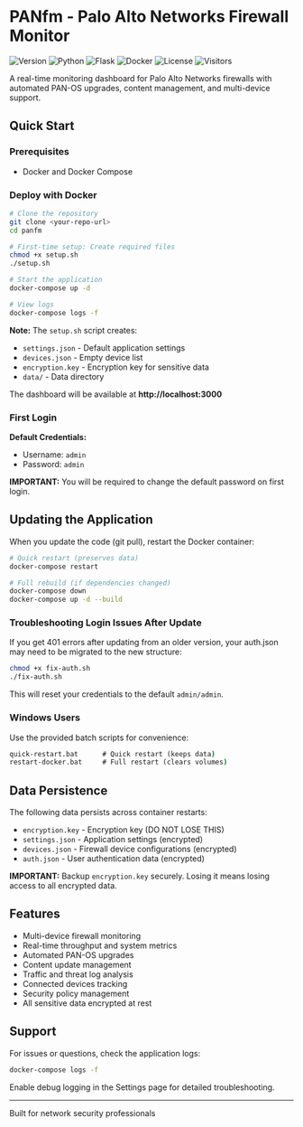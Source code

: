 # PANfm - Palo Alto Networks Firewall Monitor

![Version](https://img.shields.io/badge/Version-1.5.1-brightgreen?style=for-the-badge)
![Python](https://img.shields.io/badge/Python-3.9+-blue?style=for-the-badge&logo=python&logoColor=white)
![Flask](https://img.shields.io/badge/Flask-Web_Framework-black?style=for-the-badge&logo=flask&logoColor=white)
![Docker](https://img.shields.io/badge/Docker-Ready-2496ED?style=for-the-badge&logo=docker&logoColor=white)
![License](https://img.shields.io/badge/License-MIT-yellow?style=for-the-badge)
![Visitors](https://api.visitorbadge.io/api/visitors?path=csmblade%2Fpanfm&countColor=%23FA582D&style=for-the-badge&labelStyle=upper)

A real-time monitoring dashboard for Palo Alto Networks firewalls with automated PAN-OS upgrades, content management, and multi-device support.

## Quick Start

### Prerequisites
- Docker and Docker Compose

### Deploy with Docker

```bash
# Clone the repository
git clone <your-repo-url>
cd panfm

# First-time setup: Create required files
chmod +x setup.sh
./setup.sh

# Start the application
docker-compose up -d

# View logs
docker-compose logs -f
```

**Note:** The `setup.sh` script creates:
- `settings.json` - Default application settings
- `devices.json` - Empty device list
- `encryption.key` - Encryption key for sensitive data
- `data/` - Data directory

The dashboard will be available at **http://localhost:3000**

### First Login

**Default Credentials:**
- Username: `admin`
- Password: `admin`

**IMPORTANT:** You will be required to change the default password on first login.

## Updating the Application

When you update the code (git pull), restart the Docker container:

```bash
# Quick restart (preserves data)
docker-compose restart

# Full rebuild (if dependencies changed)
docker-compose down
docker-compose up -d --build
```

### Troubleshooting Login Issues After Update

If you get 401 errors after updating from an older version, your auth.json may need to be migrated to the new structure:

```bash
chmod +x fix-auth.sh
./fix-auth.sh
```

This will reset your credentials to the default `admin/admin`.

### Windows Users

Use the provided batch scripts for convenience:

```cmd
quick-restart.bat      # Quick restart (keeps data)
restart-docker.bat     # Full restart (clears volumes)
```

## Data Persistence

The following data persists across container restarts:
- `encryption.key` - Encryption key (DO NOT LOSE THIS)
- `settings.json` - Application settings (encrypted)
- `devices.json` - Firewall device configurations (encrypted)
- `auth.json` - User authentication data (encrypted)

**IMPORTANT:** Backup `encryption.key` securely. Losing it means losing access to all encrypted data.

## Features

- Multi-device firewall monitoring
- Real-time throughput and system metrics
- Automated PAN-OS upgrades
- Content update management
- Traffic and threat log analysis
- Connected devices tracking
- Security policy management
- All sensitive data encrypted at rest

## Support

For issues or questions, check the application logs:

```bash
docker-compose logs -f
```

Enable debug logging in the Settings page for detailed troubleshooting.

---

Built for network security professionals
